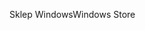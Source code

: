 <span data-ttu-id="87fc5-101">Sklep Windows</span><span class="sxs-lookup"><span data-stu-id="87fc5-101">Windows Store</span></span>